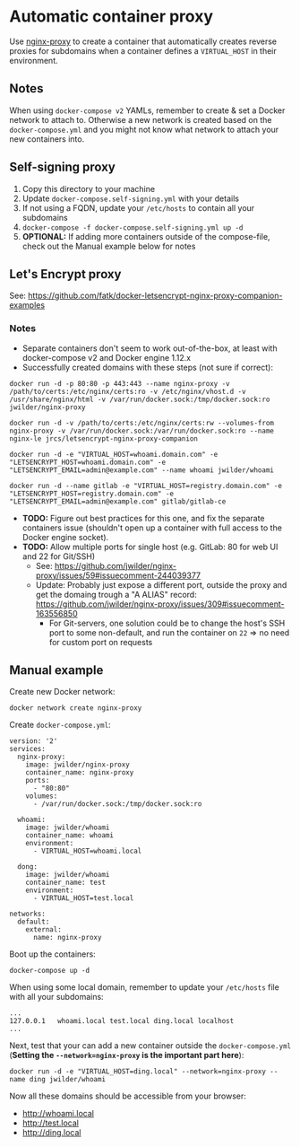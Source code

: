 # Automatic container proxy

Use [nginx-proxy](https://github.com/jwilder/nginx-proxy) to create a container
that automatically creates reverse proxies for subdomains when a container
defines a `VIRTUAL_HOST` in their environment.

## Notes

When using `docker-compose v2` YAMLs, remember to create & set a Docker network to attach to.
Otherwise a new network is created based on the `docker-compose.yml` and you might not know what network to
attach your new containers into.

## Self-signing proxy

1. Copy this directory to your machine
2. Update `docker-compose.self-signing.yml` with your details
3. If not using a FQDN, update your `/etc/hosts` to contain all your subdomains
4. `docker-compose -f docker-compose.self-signing.yml up -d`
5. **OPTIONAL:** If adding more containers outside of the compose-file, check out the Manual example below for notes

## Let's Encrypt proxy

See: https://github.com/fatk/docker-letsencrypt-nginx-proxy-companion-examples

### Notes

- Separate containers don't seem to work out-of-the-box, at least with docker-compose v2 and Docker engine 1.12.x
- Successfully created domains with these steps (not sure if correct):
```
docker run -d -p 80:80 -p 443:443 --name nginx-proxy -v /path/to/certs:/etc/nginx/certs:ro -v /etc/nginx/vhost.d -v /usr/share/nginx/html -v /var/run/docker.sock:/tmp/docker.sock:ro jwilder/nginx-proxy

docker run -d -v /path/to/certs:/etc/nginx/certs:rw --volumes-from nginx-proxy -v /var/run/docker.sock:/var/run/docker.sock:ro --name nginx-le jrcs/letsencrypt-nginx-proxy-companion

docker run -d -e "VIRTUAL_HOST=whoami.domain.com" -e "LETSENCRYPT_HOST=whoami.domain.com" -e "LETSENCRYPT_EMAIL=admin@example.com" --name whoami jwilder/whoami

docker run -d --name gitlab -e "VIRTUAL_HOST=registry.domain.com" -e "LETSENCRYPT_HOST=registry.domain.com" -e "LETSENCRYPT_EMAIL=admin@example.com" gitlab/gitlab-ce
```
- **TODO:** Figure out best practices for this one, and fix the separate containers issue (shouldn't open up a container with full access to the Docker engine socket).
- **TODO:** Allow multiple ports for single host (e.g. GitLab: 80 for web UI and 22 for Git/SSH)
  - See: https://github.com/jwilder/nginx-proxy/issues/59#issuecomment-244039377
  - Update: Probably just expose a different port, outside the proxy and get the domaing trough a "A ALIAS" record: https://github.com/jwilder/nginx-proxy/issues/309#issuecomment-163556850
    - For Git-servers, one solution could be to change the host's SSH port to some non-default, and run the container on `22` => no need for custom port on requests

## Manual example

Create new Docker network:
```shell
docker network create nginx-proxy
```

Create `docker-compose.yml`:
```
version: '2'
services:
  nginx-proxy:
    image: jwilder/nginx-proxy
    container_name: nginx-proxy
    ports:
      - "80:80"
    volumes:
      - /var/run/docker.sock:/tmp/docker.sock:ro

  whoami:
    image: jwilder/whoami
    container_name: whoami
    environment:
      - VIRTUAL_HOST=whoami.local

  dong:
    image: jwilder/whoami
    container_name: test
    environment:
      - VIRTUAL_HOST=test.local

networks:
  default:
    external:
      name: nginx-proxy

```

Boot up the containers:
```shell
docker-compose up -d
```

When using some local domain, remember to update your `/etc/hosts` file with all your subdomains:
```
...
127.0.0.1   whoami.local test.local ding.local localhost
...
```

Next, test that your can add a new container outside the `docker-compose.yml`
(**Setting the `--network=nginx-proxy` is the important part here**):
```shell
docker run -d -e "VIRTUAL_HOST=ding.local" --network=nginx-proxy --name ding jwilder/whoami
```

Now all these domains should be accessible from your browser:
- http://whoami.local
- http://test.local
- http://ding.local
